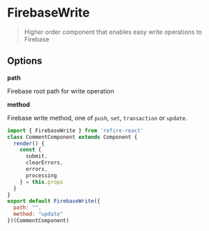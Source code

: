 # FirebaseWrite

> Higher order component that enables easy write operations to Firebase

## Options

**path**

Firebase root path for write operation

**method**

Firebase write method, one of `push`, `set`, `transaction` or `update`.


```js
import { FirebaseWrite } from 'refire-react'
class CommentComponent extends Component {
  render() {
    const {
      submit,
      clearErrors,
      errors,
      processing
    } = this.props
  }
}
export default FirebaseWrite({
  path: "",
  method: "update"
})(CommentComponent)
```
